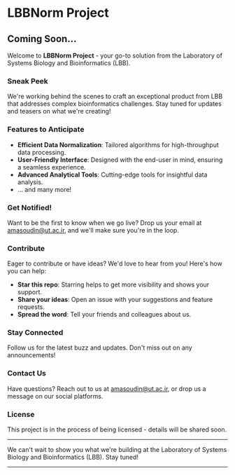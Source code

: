 # LBBNorm Project

## Coming Soon...

Welcome to **LBBNorm Project** - your go-to solution from the Laboratory of Systems Biology and Bioinformatics (LBB).

### Sneak Peek

We're working behind the scenes to craft an exceptional product from LBB that addresses complex bioinformatics challenges. Stay tuned for updates and teasers on what we're creating!

### Features to Anticipate

- **Efficient Data Normalization**: Tailored algorithms for high-throughput data processing.
- **User-Friendly Interface**: Designed with the end-user in mind, ensuring a seamless experience.
- **Advanced Analytical Tools**: Cutting-edge tools for insightful data analysis.
- ... and many more!

### Get Notified!

Want to be the first to know when we go live? Drop us your email at [amasoudin@ut.ac.ir](mailto:amasoudin@ut.ac.ir), and we'll make sure you're in the loop.

### Contribute

Eager to contribute or have ideas? We'd love to hear from you! Here's how you can help:
- **Star this repo**: Starring helps to get more visibility and shows your support.
- **Share your ideas**: Open an issue with your suggestions and feature requests.
- **Spread the word**: Tell your friends and colleagues about us.

### Stay Connected

Follow us for the latest buzz and updates. Don't miss out on any announcements!

### Contact Us

Have questions? Reach out to us at [amasoudin@ut.ac.ir](mailto:amasoudin@ut.ac.ir), or drop us a message on our social platforms.

### License

This project is in the process of being licensed - details will be shared soon.

---

We can't wait to show you what we're building at the Laboratory of Systems Biology and Bioinformatics (LBB). Stay tuned!

---

